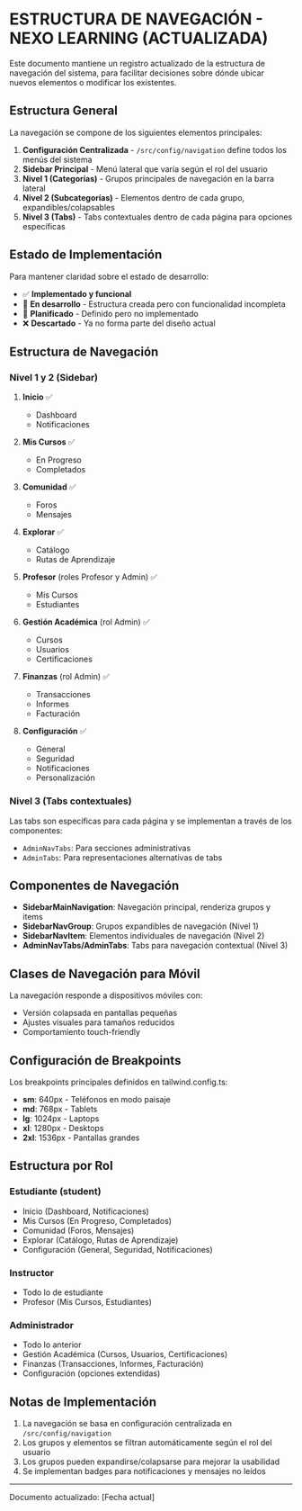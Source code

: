 
# ESTRUCTURA DE NAVEGACIÓN - NEXO LEARNING (ACTUALIZADA)

Este documento mantiene un registro actualizado de la estructura de navegación del sistema, para facilitar decisiones sobre dónde ubicar nuevos elementos o modificar los existentes.

## Estructura General

La navegación se compone de los siguientes elementos principales:

1. **Configuración Centralizada** - `/src/config/navigation` define todos los menús del sistema 
2. **Sidebar Principal** - Menú lateral que varía según el rol del usuario
3. **Nivel 1 (Categorías)** - Grupos principales de navegación en la barra lateral
4. **Nivel 2 (Subcategorías)** - Elementos dentro de cada grupo, expandibles/colapsables
5. **Nivel 3 (Tabs)** - Tabs contextuales dentro de cada página para opciones específicas

## Estado de Implementación

Para mantener claridad sobre el estado de desarrollo:
- ✅ **Implementado y funcional**
- 🔄 **En desarrollo** - Estructura creada pero con funcionalidad incompleta
- 🚧 **Planificado** - Definido pero no implementado
- ❌ **Descartado** - Ya no forma parte del diseño actual

## Estructura de Navegación

### Nivel 1 y 2 (Sidebar)

1. **Inicio** ✅
   - Dashboard
   - Notificaciones

2. **Mis Cursos** ✅
   - En Progreso
   - Completados

3. **Comunidad** ✅
   - Foros
   - Mensajes

4. **Explorar** ✅
   - Catálogo
   - Rutas de Aprendizaje

5. **Profesor** (roles Profesor y Admin) ✅
   - Mis Cursos
   - Estudiantes

6. **Gestión Académica** (rol Admin) ✅
   - Cursos
   - Usuarios
   - Certificaciones

7. **Finanzas** (rol Admin) ✅
   - Transacciones
   - Informes
   - Facturación

8. **Configuración** ✅
   - General
   - Seguridad
   - Notificaciones
   - Personalización

### Nivel 3 (Tabs contextuales)

Las tabs son específicas para cada página y se implementan a través de los componentes:
- `AdminNavTabs`: Para secciones administrativas
- `AdminTabs`: Para representaciones alternativas de tabs

## Componentes de Navegación

- **SidebarMainNavigation**: Navegación principal, renderiza grupos y items
- **SidebarNavGroup**: Grupos expandibles de navegación (Nivel 1)
- **SidebarNavItem**: Elementos individuales de navegación (Nivel 2)
- **AdminNavTabs/AdminTabs**: Tabs para navegación contextual (Nivel 3)

## Clases de Navegación para Móvil

La navegación responde a dispositivos móviles con:
- Versión colapsada en pantallas pequeñas
- Ajustes visuales para tamaños reducidos
- Comportamiento touch-friendly

## Configuración de Breakpoints

Los breakpoints principales definidos en tailwind.config.ts:
- **sm**: 640px - Teléfonos en modo paisaje
- **md**: 768px - Tablets
- **lg**: 1024px - Laptops
- **xl**: 1280px - Desktops
- **2xl**: 1536px - Pantallas grandes

## Estructura por Rol

### Estudiante (student)
- Inicio (Dashboard, Notificaciones)
- Mis Cursos (En Progreso, Completados)
- Comunidad (Foros, Mensajes)
- Explorar (Catálogo, Rutas de Aprendizaje)
- Configuración (General, Seguridad, Notificaciones)

### Instructor
- Todo lo de estudiante
- Profesor (Mis Cursos, Estudiantes)

### Administrador
- Todo lo anterior
- Gestión Académica (Cursos, Usuarios, Certificaciones)
- Finanzas (Transacciones, Informes, Facturación)
- Configuración (opciones extendidas)

## Notas de Implementación

1. La navegación se basa en configuración centralizada en `/src/config/navigation`
2. Los grupos y elementos se filtran automáticamente según el rol del usuario
3. Los grupos pueden expandirse/colapsarse para mejorar la usabilidad
4. Se implementan badges para notificaciones y mensajes no leídos

---

Documento actualizado: [Fecha actual]
